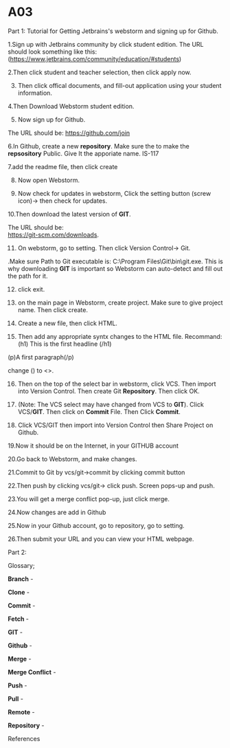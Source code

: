# A03

Part 1:
Tutorial for Getting Jetbrains's webstorm and signing up for Github.

1.Sign up with Jetbrains community by click student edition.
The URL should look something like this:
(https://www.jetbrains.com/community/education/#students)

2.Then click student and teacher selection, then click apply now. 

3. Then click offical documents, and fill-out application using your student information. 

4.Then Download Webstorm student edition.

5. Now sign up for Github.

The URL should be:
https://github.com/join


6.In Github, create a new **repository**. Make sure the to make the **repsository** Public.
Give It the apporiate name. IS-117

7.add the readme file, then click create

8. Now open Webstorm.

9. Now check for updates in webstorm, Click the setting button (screw icon)-> then check for updates.

10.Then download the latest version of **GIT**. 

The URL should be:  
https://git-scm.com/downloads.

11. On webstorm, go to setting. Then click Version Control-> Git.

.Make sure Path to Git executable is: C:\Program Files\Git\bin\git.exe. 
This is why downloading **GIT**  is important so Webstorm can auto-detect and fill out the path for it.

12. click exit.

13. on the main page in Webstorm, create project. Make sure to give project name. Then click create.

14. Create a new file, then click HTML.

15. Then add any appropriate syntx changes to the HTML file. Recommand: 
(h1) This is the first headline (/h1)

(p)A first paragraph(/p)

change () to <>.

16. Then on the top of the select bar in webstorm, click VCS. Then import into Version Control. Then create Git **Repository**. Then click OK.

17. (Note: The VCS select may have changed from VCS to **GIT**).  Click VCS/**GIT**. Then click on **Commit** File. Then Click **Commit**. 

18. Click VCS/GIT then import into Version Control then Share Project on Github.

19.Now it should be on the Internet, in your GITHUB account

20.Go back to Webstorm, and make changes.

21.Commit to Git by vcs/git->commit by clicking commit button

22.Then push by clicking vcs/git-> click push. Screen pops-up and push.

23.You will get a merge conflict pop-up, just click merge.

24.Now changes are add in Github

25.Now in your Github account, go to repository, go to setting.

26.Then submit your URL and you can view your HTML webpage.


Part 2:

Glossary;

**Branch** -

**Clone** -

**Commit** - 

**Fetch** - 

**GIT** -

**Github** -

**Merge** -

**Merge Conflict** -

**Push** - 

**Pull** -

**Remote** -

**Repository** -


References

